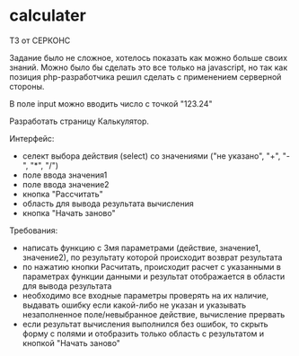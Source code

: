 # calculater
ТЗ от СЕРКОНС

Задание было не сложное, хотелось показать как можно больше своих знаний. Можно было бы сделать это все только на javascript, но так как позиция php-разработчика решил сделать с применением серверной стороны. 

В поле input можно вводить число с точкой "123.24"

Разработать страницу Калькулятор.

Интерфейс:
- селект выбора действия (select) со значениями ("не указано", "+", "-", "*", "/")
- поле ввода значения1
- поле ввода значение2
- кнопка "Рассчитать"
- область для вывода результата вычисления
- кнопка "Начать заново"

Требования:
- написать функцию с 3мя параметрами (действие, значение1, значение2), по результату которой происходит возврат результата
- по нажатию кнопки Расчитать, происходит расчет с указанными в параметрах функции данными и результат отображается в области для вывода результата
- необходимо все входные параметры проверять на их наличие, выдавать ошибку если какой-либо не указан и указывать незаполненное поле/невыбранное действие, вычисление прервать
- если результат вычисления выполнился без ошибок, то скрыть форму с полями и отобразить только область с результатом и кнопкой "Начать заново"
